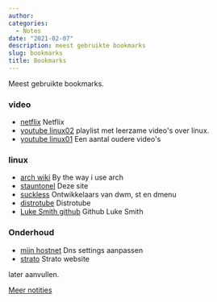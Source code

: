 ```yaml
---
author:
categories:
  - Notes
date: "2021-02-07"
description: meest gebruikte bookmarks
slug: bookmarks
title: Bookmarks
---
```


Meest gebruikte bookmarks.

<!--more-->

### video
- [netflix](https://www.netflix.com/nl/login) Netflix
- [youtube linux02](https://bit.ly/3ruXm6r) playlist met leerzame video's over linux.
- [youtube linux01](https://bit.ly/3oYh3SL) Een aantal oudere video's

### linux

- [arch wiki](https://wiki.archlinux.org) By the way i use arch
- [stauntonel](https://stauntonel.nl) Deze site
- [suckless](https://suckless.org) Ontwikkelaars van dwm, st en dmenu
- [distrotube](https://www.distrotube.com/) Distrotube
- [Luke Smith github](https://github.com/LukeSmithxyz) Github Luke Smith

### Onderhoud
- [mijn hostnet](https://mijn.hostnet.nl) Dns settings aanpassen
- [strato](https://www.strato.nl) Strato website

later aanvullen.

[Meer notities](/notes)

